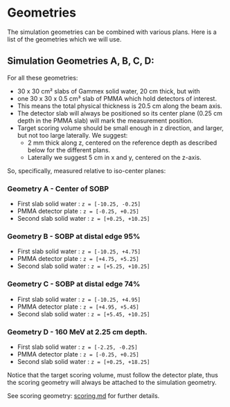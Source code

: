 # Geometries

The simulation geometries can be combined with various plans. Here is a list of the geometries which we will use.


## Simulation Geometries A, B, C, D:

For all these geometries:
- 30 x 30 cm² slabs of Gammex solid water, 20 cm thick, but with
- one 30 x 30 x 0.5 cm³ slab of PMMA which hold detectors of interest.
- This means the total physical thickness is 20.5 cm along the beam axis.
- The detector slab will always be positioned so its center plane (0.25 cm depth in the PMMA slab) will mark the measurement position.
- Target scoring volume should be small enough in z direction, and larger, but not too large laterally. We suggest:
  - 2 mm thick along z, centered on the reference depth as described below for the different plans.
  - Laterally we suggest 5 cm in x and y, centered on the z-axis.

So, specifically, measured relative to iso-center planes:


### Geometry A - Center of SOBP
- First slab solid water : `z = [-10.25, -0.25]`
- PMMA detector plate : `z = [-0.25, +0.25]`
- Second slab solid water : `z = [+0.25, +10.25]`


### Geometry B - SOBP at distal edge 95%
- First slab solid water : `z = [-10.25, +4.75]`
- PMMA detector plate : `z = [+4.75, +5.25]`
- Second slab solid water : `z = [+5.25, +10.25]`


### Geometry C - SOBP at distal edge 74%
- First slab solid water : `z = [-10.25, +4.95]`
- PMMA detector plate : `z = [+4.95, +5.45]`
- Second slab solid water : `z = [+5.45, +10.25]`


### Geometry D - 160 MeV at 2.25 cm depth.
- First slab solid water : `z = [-2.25, -0.25]`
- PMMA detector plate : `z = [-0.25, +0.25]`
- Second slab solid water : `z = [+0.25, +18.25]`


Notice that the target scoring volume, must follow the detector plate, thus the scoring geometry will always be attached to the simulation geometry.

See scoring geometry: [scoring.md](scoring.md) for further details.
